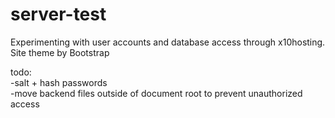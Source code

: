 # server-test  
Experimenting with user accounts and database access through x10hosting.  
Site theme by Bootstrap  
  
todo:  
-salt + hash passwords  
-move backend files outside of document root to prevent unauthorized access  